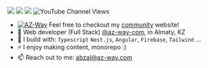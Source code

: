 [<img src="https://img.shields.io/badge/github-%2312100E.svg?&style=for-the-badge&logo=github&logoColor=white&color=black" />](https://github.com/abzalkhairullaluy)
[<img src="https://img.shields.io/badge/instagram-%2312100E.svg?&style=for-the-badge&logo=instagram&color=405DE6" />](https://instagram.com/az.way.notes) 
[<img src="https://img.shields.io/badge/youtube-%230077B5.svg?&style=for-the-badge&logo=youtube&logoColor=white&color=FF0000" />](https://www.youtube.com/channel/UCtW95DSAa04kqLAGL19szXQ)
![YouTube Channel Views](https://img.shields.io/youtube/channel/views/UCtW95DSAa04kqLAGL19szXQ)

- [![AZ-Way](https://az-way.com/assets/favicon-16x16.png)](https://az-way.com/) 
Feel free to checkout my [community](https://az-way.com/) website!
- 🏢 Web developer (Full Stack) [@az-way-com](https://github.com/az-way-com), in Almaty, KZ
- 🧰 I build with: `Typescript` `Nest.js`, `Angular`, `Firebase`, `Tailwind` ...
- ⚡ I enjoy making content, monorepo :)
- 📫 Reach out to me: abzal@az-way.com
